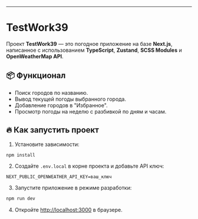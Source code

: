 

---
# TestWork39

Проект **TestWork39** — это погодное приложение на базе **Next.js**, написанное с использованием **TypeScript**, **Zustand**, **SCSS Modules** и **OpenWeatherMap API**.



## 📦 Функционал

- Поиск городов по названию.
- Вывод текущей погоды выбранного города.
- Добавление городов в "Избранное".
- Просмотр погоды на неделю с разбивкой по дням и часам.


## 🔥 Как запустить проект

1. Установите зависимости:

```bash
npm install
```

2. Создайте `.env.local` в корне проекта и добавьте API ключ:

```
NEXT_PUBLIC_OPENWEATHER_API_KEY=ваш_ключ
```

3. Запустите приложение в режиме разработки:

```bash
npm run dev
```

4. Откройте [http://localhost:3000](http://localhost:3000) в браузере.

